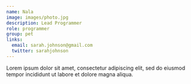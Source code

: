 ```yaml
---
name: Nala
image: images/photo.jpg
description: Lead Programmer
role: programmer
group: pet
links:
  email: sarah.johnson@gmail.com
  twitter: sarahjohnson
---
```


Lorem ipsum dolor sit amet, consectetur adipiscing elit, sed do eiusmod tempor incididunt ut labore et dolore magna aliqua.
